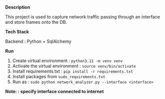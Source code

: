 **Description**

This project is used to capture network traffic passing through an interface and store frames onto the DB.

**Tech Stack**

Backend :  Python + SqlAlchemy

**Run**

1. Create virtual environment : `python3.11 -m venv venv`
2. Activate the virtual environment : `source venv/bin/activate`
3. Install requirements.txt : `pip install -r requirements.txt`
4. Install packages from `sudo_requirements.txt`
5. Run as :
    `sudo python network_analyzer.py --interface <interface>`

**Note: <interface> : specify interface connected to internet**  
